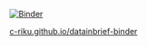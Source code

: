 [![Binder](https://mybinder.org/badge_logo.svg)](https://mybinder.org/v2/gh/c-riku/datainbrief-binder/HEAD)

[c-riku.github.io/datainbrief-binder](https://c-riku.github.io/ndatainbrief-binder/)
